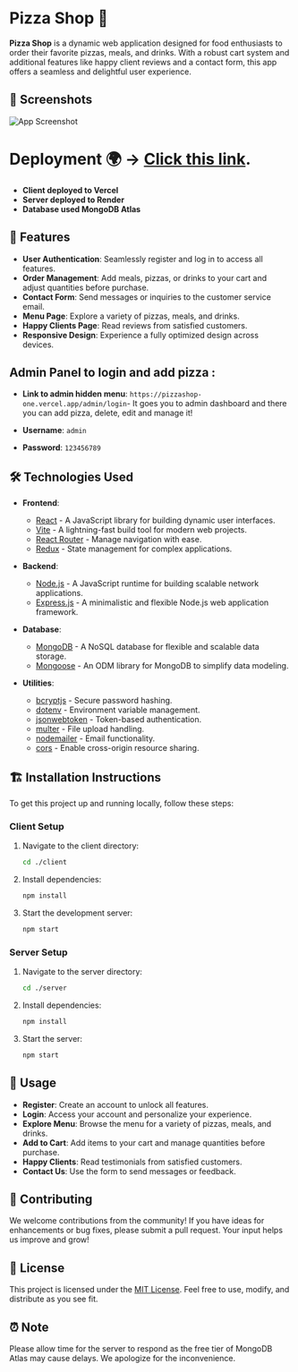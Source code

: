 # Pizza Shop 🍕

**Pizza Shop** is a dynamic web application designed for food enthusiasts to order their favorite pizzas, meals, and drinks. With a robust cart system and additional features like happy client reviews and a contact form, this app offers a seamless and delightful user experience.

## 📸 Screenshots

![App Screenshot](./pizzashop/public/images/Screenshot%202025-01-13%20at%2023.05.22.png)

# Deployment 🌍 -> [Click this link](https://pizzashop-one.vercel.app/).

- **Client deployed to Vercel**
- **Server deployed to Render**
- **Database used MongoDB Atlas**

## 🚀 Features

- **User Authentication**: Seamlessly register and log in to access all features.
- **Order Management**: Add meals, pizzas, or drinks to your cart and adjust quantities before purchase.
- **Contact Form**: Send messages or inquiries to the customer service email.
- **Menu Page**: Explore a variety of pizzas, meals, and drinks.
- **Happy Clients Page**: Read reviews from satisfied customers.
- **Responsive Design**: Experience a fully optimized design across devices.

## Admin Panel to login and add pizza :

- **Link to admin hidden menu**: `https://pizzashop-one.vercel.app/admin/login`- 
It goes you to admin dashboard and there you can add pizza, delete, edit  and manage it!

- **Username**: `admin`
- **Password**: `123456789`

## 🛠️ Technologies Used

- **Frontend**:
  - [React](https://reactjs.org/) - A JavaScript library for building dynamic user interfaces.
  - [Vite](https://vitejs.dev/) - A lightning-fast build tool for modern web projects.
  - [React Router](https://reactrouter.com/) - Manage navigation with ease.
  - [Redux](https://redux.js.org/) - State management for complex applications.

- **Backend**:
  - [Node.js](https://nodejs.org/) - A JavaScript runtime for building scalable network applications.
  - [Express.js](https://expressjs.com/) - A minimalistic and flexible Node.js web application framework.

- **Database**:
  - [MongoDB](https://www.mongodb.com/) - A NoSQL database for flexible and scalable data storage.
  - [Mongoose](https://mongoosejs.com/) - An ODM library for MongoDB to simplify data modeling.

- **Utilities**:
  - [bcryptjs](https://www.npmjs.com/package/bcryptjs) - Secure password hashing.
  - [dotenv](https://www.npmjs.com/package/dotenv) - Environment variable management.
  - [jsonwebtoken](https://www.npmjs.com/package/jsonwebtoken) - Token-based authentication.
  - [multer](https://www.npmjs.com/package/multer) - File upload handling.
  - [nodemailer](https://nodemailer.com/about/) - Email functionality.
  - [cors](https://www.npmjs.com/package/cors) - Enable cross-origin resource sharing.

## 🏗️ Installation Instructions

To get this project up and running locally, follow these steps:

### Client Setup

1. Navigate to the client directory:
    ```bash
    cd ./client
    ```
2. Install dependencies:
    ```bash
    npm install
    ```
3. Start the development server:
    ```bash
    npm start
    ```

### Server Setup

1. Navigate to the server directory:
    ```bash
    cd ./server
    ```
2. Install dependencies:
    ```bash
    npm install
    ```
3. Start the server:
    ```bash
    npm start
    ```

## 🧭 Usage

- **Register**: Create an account to unlock all features.
- **Login**: Access your account and personalize your experience.
- **Explore Menu**: Browse the menu for a variety of pizzas, meals, and drinks.
- **Add to Cart**: Add items to your cart and manage quantities before purchase.
- **Happy Clients**: Read testimonials from satisfied customers.
- **Contact Us**: Use the form to send messages or feedback.

## 🤝 Contributing

We welcome contributions from the community! If you have ideas for enhancements or bug fixes, please submit a pull request. Your input helps us improve and grow!

## 📜 License

This project is licensed under the [MIT License](https://opensource.org/licenses/MIT). Feel free to use, modify, and distribute as you see fit.

## ⏰ Note

Please allow time for the server to respond as the free tier of MongoDB Atlas may cause delays. We apologize for the inconvenience.
